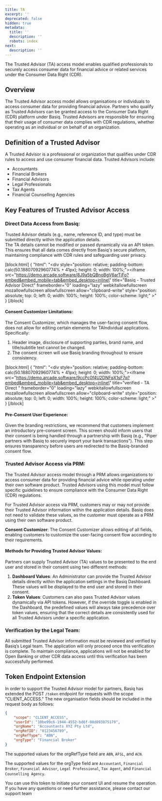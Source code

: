 ```yaml
---
title: TA
excerpt: ''
deprecated: false
hidden: true
metadata:
  title: ''
  description: ''
  robots: index
next:
  description: ''
---
```

The Trusted Advisor (TA) access model enables qualified professionals to securely access consumer data for financial advice or related services under the Consumer Data Right (CDR). 

## Overview

The Trusted Advisor access model allows organisations or individuals to access consumer data for providing financial advice. Partners who qualify as Trusted Advisors can be granted access to the Consumer Data Right (CDR) platform under Basiq. Trusted Advisors are responsible for ensuring that their usage of consumer data complies with CDR regulations, whether operating as an individual or on behalf of an organization.

## Definition of a Trusted Advisor

A Trusted Advisor is a professional or organization that qualifies under CDR rules to access and use consumer financial data. Trusted Advisors include:

- Accountants
- Financial Brokers
- Financial Advisors
- Legal Professionals
- Tax Agents
- Financial Counselling Agencies

## Key Features of Trusted Advisor Access

### **Direct Data Access from Basiq**:

Trusted Advisor details (e.g., name, reference ID, and type) must be submitted directly within the application details.  
The TA details cannot be modified or passed dynamically via an API token. This ensures that all data comes directly from Basiq's secure platform, maintaining compliance with CDR rules and safeguarding user privacy.

[block:html]
{
  "html": "<!--ARCADE EMBED START--><div style=\"position: relative; padding-bottom: calc(50.18807092960774% + 41px); height: 0; width: 100%;\"><iframe src=\"https://demo.arcade.software/8J9a5bQBnoBgV6arTjFo?embed&embed_mobile=tab&embed_desktop=inline\" title=\"Basiq - Trusted Advisor Direct\" frameborder=\"0\" loading=\"lazy\" webkitallowfullscreen mozallowfullscreen allowfullscreen allow=\"clipboard-write\" style=\"position: absolute; top: 0; left: 0; width: 100%; height: 100%; color-scheme: light;\" ></iframe></div><!--ARCADE EMBED END-->"
}
[/block]


#### **Consent Customizer Limitations**:

The Consent Customizer, which manages the user-facing consent flow, does not allow for editing certain elements for TAIndividual applications. Specifically:

1. Header image, disclosure of supporting parties, brand name, and title/subtitle text cannot be changed.
2. The consent screen will use Basiq branding throughout to ensure consistency.

[block:html]
{
  "html": "<!--ARCADE EMBED START--><div style=\"position: relative; padding-bottom: calc(50.18807092960774% + 41px); height: 0; width: 100%;\"><iframe src=\"https://demo.arcade.software/9ccPc0f4U2DNFqX1sF7q?embed&embed_mobile=tab&embed_desktop=inline\" title=\"verified - TA Direct \" frameborder=\"0\" loading=\"lazy\" webkitallowfullscreen mozallowfullscreen allowfullscreen allow=\"clipboard-write\" style=\"position: absolute; top: 0; left: 0; width: 100%; height: 100%; color-scheme: light;\" ></iframe></div><!--ARCADE EMBED END-->"
}
[/block]


#### **Pre-Consent User Experience**:

Given the branding restrictions, we recommend that customers implement an introductory pre-consent screen. This screen should inform users that their consent is being handled through a partnership with Basiq (e.g., "Piper partners with Basiq to securely import your bank transactions"). This step ensures transparency before users are redirected to the Basiq-branded consent flow.

### **Trusted Advisor Access via PRM**:

The Trusted Advisor access model through a PRM allows organizations to access consumer data for providing financial advice while operating under their own software product. Trusted Advisors using this model must follow specific guidelines to ensure compliance with the Consumer Data Right (CDR) regulations.

For Trusted Advisor access via PRM, customers may or may not provide their Trusted Advisor information within the application details. Basiq does not need to validate these values, as the customer must operate as a PRM using their own software product.

**Consent Customizer**: The Consent Customizer allows editing of all fields, enabling customers to customize the user-facing consent flow according to their requirements.

#### **Methods for Providing Trusted Advisor Values**:

Partners can supply Trusted Advisor (TA) values to be presented to the end user and stored in their consent using two different methods:

1. **Dashboard Values**: An Administrator can provide the Trusted Advisor details directly within the application settings in the Basiq Dashboard. These values will be displayed to the end user and stored in their consent.
2. **Token Values**: Customers can also pass Trusted Advisor values dynamically via API tokens. However, if the override toggle is enabled in the Dashboard, the predefined values will always take precedence over token values, ensuring that the correct details are consistently used for all Trusted Advisors under a specific application.

### **Verification by the Legal Team**:

All submitted Trusted Advisor information must be reviewed and verified by Basiq’s Legal team. The application will only proceed once this verification is complete. To maintain compliance, applications will not be enabled for Open Banking or other CDR data access until this verification has been successfully performed.

## Token Endpoint Extension

In order to support the Trusted Advisor model for partners, Basiq has extended the POST `/token` endpoint for requests with the scope "CLIENT_ACCESS." The new organisation fields should be included in the request body as follows:

```json body
{
    "scope": "CLIENT_ACCESS", 
    "userId": "10be99c6-1944-4552-bd6f-08d893875179",
    "orgName": "Accountants XYZ Pty Ltd",
    "orgRefID": "0123456789",
    "orgRefType": "ABN",
    "orgType": "Financial Broker"
}
```

The supported values for the orgRefType field are `ABN`, `AFSL`, and `ACN`.

The supported values for the orgType field are `Accountant`, `Financial Broker`, `Financial Advisor`, `Legal Professional`, `Tax Agent`, and `Financial Counselling Agency`.

You can use this token to initiate your consent UI and resume the operation. If you have any questions or need further assistance, please contact our support team